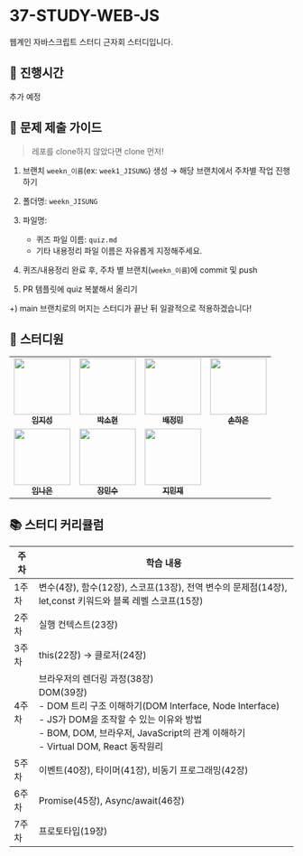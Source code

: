 # 37-STUDY-WEB-JS

웹계인 자바스크립트 스터디 근자회 스터디입니다.

## 📅 진행시간

추가 예정

## 📝 문제 제출 가이드

> 레포를 clone하지 않았다면 clone 먼저!

1. 브랜치 `weekn_이름`(ex: `week1_JISUNG`) 생성 → 해당 브랜치에서 주차별 작업 진행하기
2. 폴더명: `weekn_JISUNG`
3. 파일명:

   - 퀴즈 파일 이름: `quiz.md`
   - 기타 내용정리 파일 이름은 자유롭게 지정해주세요.
4. 퀴즈/내용정리 완료 후, 주차 별 브랜치(`weekn_이름`)에 commit 및 push
5. PR 템플릿에 quiz 복붙해서 올리기

+) main 브랜치로의 머지는 스터디가 끝난 뒤 일괄적으로 적용하겠습니다!

## 👥 스터디원

<table>
  <tr>
    <td align="center">
      <a href="https://github.com/jstar000">
        <img src="https://github.com/jstar000.png" width="100px;" alt=""/>
        <br />
        <sub><b>임지성</b></sub>
      </a>
    </td>
    <td align="center">
      <a href="https://github.com/sohyuuun">
        <img src="https://github.com/sohyuuun_2.png" width="100px;" alt=""/>
        <br />
        <sub><b>박소현</b></sub>
      </a>
    </td>
    <td align="center">
      <a href="https://github.com/jeoungmini">
        <img src="https://github.com/jeoungmini.png" width="100px;" alt=""/>
        <br />
        <sub><b>배정민</b></sub>
      </a>
    </td>
    <td align="center">
      <a href="https://github.com/5-onie">
        <img src="https://github.com/@5__0n1e.png" width="100px;" alt=""/>
        <br />
        <sub><b>손하은</b></sub>
      </a>
    </td>
  </tr>
  <tr>
    <td align="center">
      <a href="https://github.com/nacintosh">
        <img src="https://github.com/nacintosh.png" width="100px;" alt=""/>
        <br />
        <sub><b>임나은</b></sub>
      </a>
    </td>
    <td align="center">
      <a href="https://github.com/Tnalxmsk">
        <img src="https://github.com/Tnalxmsk.png" width="100px;" alt=""/>
        <br />
        <sub><b>장민수</b></sub>
      </a>
    </td>
    <td align="center">
      <a href="https://github.com/mimizae">
        <img src="https://github.com/mimizae.png" width="100px;" alt=""/>
        <br />
        <sub><b>지민재</b></sub>
      </a>
    </td>
  </tr>
</table>

## 📚 스터디 커리큘럼

| 주차  | 학습 내용                                                                                            |
| ----- | ---------------------------------------------------------------------------------------------------- |
| 1주차 | 변수(4장), 함수(12장), 스코프(13장), 전역 변수의 문제점(14장), let,const 키워드와 블록 레벨 스코프(15장) |
| 2주차 | 실행 컨텍스트(23장)                                                                                  |
| 3주차 | this(22장) → 클로저(24장)                                                                            |
| 4주차 | 브라우저의 렌더링 과정(38장)<br>DOM(39장)<br>- DOM 트리 구조 이해하기(DOM Interface, Node Interface)<br>- JS가 DOM을 조작할 수 있는 이유와 방법<br>- BOM, DOM, 브라우저, JavaScript의 관계 이해하기<br>- Virtual DOM, React 동작원리 |
| 5주차 | 이벤트(40장), 타이머(41장), 비동기 프로그래밍(42장)                                                  |
| 6주차 | Promise(45장), Async/await(46장)                                                                     |
| 7주차 | 프로토타입(19장)                                                                                     |
